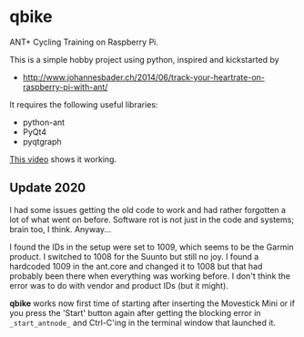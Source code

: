 # qbike
ANT+ Cycling Training on Raspberry Pi.

This is a simple hobby project using python, inspired and kickstarted by
* http://www.johannesbader.ch/2014/06/track-your-heartrate-on-raspberry-pi-with-ant/

It requires the following useful libraries:
* python-ant
* PyQt4
* pyqtgraph

[This video](http://youtu.be/lVoNQ8jtVbI) shows it working.

## Update 2020

I had some issues getting the old code to work and had rather forgotten a lot of what went on before. Software rot is not just in the code and systems; brain too, I think. Anyway...

I found the IDs in the setup were set to 1009, which seems to be the Garmin product. I switched to 1008 for the Suunto but still no joy. I found a hardcoded 1009 in the ant.core and changed it to 1008 but that had probably been there when everything was working before. I don't think the error was to do with vendor and product IDs (but it might).

**qbike** works now first time of starting after inserting the Movestick Mini or if you press the 'Start' button again after getting the blocking error in ```_start_antnode_``` and Ctrl-C'ing in the terminal window that launched it.
